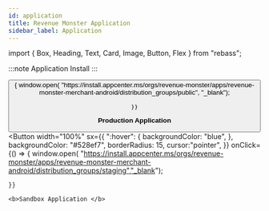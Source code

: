 ```yaml
---
id: application
title: Revenue Monster Application
sidebar_label: Application
---
```


import { Box, Heading, Text, Card, Image, Button, Flex } from "rebass";

:::note
Application Install
:::

<Flex justifyContent="center">
  <Button
    width="100%"
    sx={{
      ":hover": {
        backgroundColor: "blue",
      },
      backgroundColor: "#528ef7",
      borderRadius: 15,
      cursor:"pointer",
    }}
    onClick={() => {
      window.open( "https://install.appcenter.ms/orgs/revenue-monster/apps/revenue-monster-merchant-android/distribution_groups/public", "_blank");
       
    }}
  >
  <b>Production Application</b>
  </Button>
</Flex>
<br/>
<Flex justifyContent="center">
  <Button
    width="100%"
    sx={{
      ":hover": {
        backgroundColor: "blue",
      },
      backgroundColor: "#528ef7",
      borderRadius: 15,
      cursor:"pointer",
    }}
    onClick={() => {
       window.open(  "https://install.appcenter.ms/orgs/revenue-monster/apps/revenue-monster-merchant-android/distribution_groups/staging","_blank");
     
    }}
  >
    <b>Sandbox Application </b>
  </Button>
 
</Flex>
